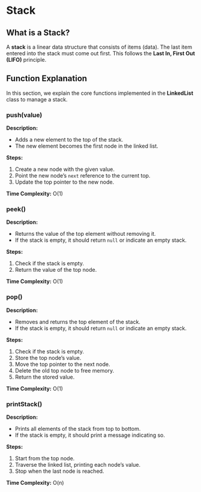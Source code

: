 # Stack

## What is a Stack?
A **stack** is a linear data structure that consists of items (data). The last item entered into the stack must come out first. This follows the **Last In, First Out (LIFO)** principle.

## Function Explanation
In this section, we explain the core functions implemented in the **LinkedList** class to manage a stack.

### push(value)
**Description:**
- Adds a new element to the top of the stack.
- The new element becomes the first node in the linked list.

**Steps:**
1. Create a new node with the given value.
2. Point the new node’s `next` reference to the current top.
3. Update the top pointer to the new node.

**Time Complexity:** O(1)

### peek()
**Description:**
- Returns the value of the top element without removing it.
- If the stack is empty, it should return `null` or indicate an empty stack.

**Steps:**
1. Check if the stack is empty.
2. Return the value of the top node.

**Time Complexity:** O(1)

### pop()
**Description:**
- Removes and returns the top element of the stack.
- If the stack is empty, it should return `null` or indicate an empty stack.

**Steps:**
1. Check if the stack is empty.
2. Store the top node’s value.
3. Move the top pointer to the next node.
4. Delete the old top node to free memory.
5. Return the stored value.

**Time Complexity:** O(1)

### printStack()
**Description:**
- Prints all elements of the stack from top to bottom.
- If the stack is empty, it should print a message indicating so.

**Steps:**
1. Start from the top node.
2. Traverse the linked list, printing each node’s value.
3. Stop when the last node is reached.

**Time Complexity:** O(n)

